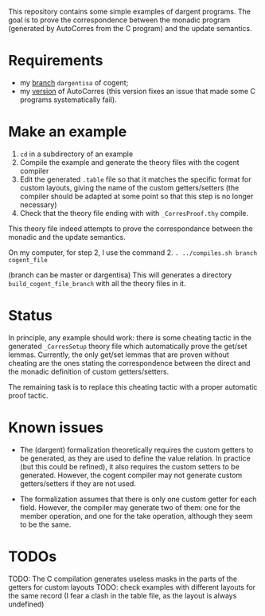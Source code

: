 This repository contains some simple examples of dargent programs. The goal
is to prove the correspondence between the monadic program (generated by
AutoCorres from the C program) and the update semantics.

# Requirements

- my [branch](https://github.com/amblafont/cogent/tree/dargent-isa) 
`dargentisa` of cogent;
- my [version](https://github.com/amblafont/AutoCorres) of AutoCorres (this 
version fixes an issue that made some C programs systematically fail).

# Make an example

1. `cd` in a subdirectory of an example
2. Compile the example and generate the theory files with the cogent compiler
3. Edit the generated `.table` file so that it matches the specific format
for custom layouts, giving the name of the custom getters/setters
(the compiler should be adapted at some point so that this step is no longer
necessary)
4. Check that the theory file ending with with `_CorresProof.thy` compile.

This theory file indeed attempts to prove the correspondance between the monadic
 and the update semantics.

On my computer, for step 2, I use the command
2. `. ../compiles.sh branch cogent_file`

(branch can be master or dargentisa)
This will generates a directory `build_cogent_file_branch` with all the theory
files in it.


# Status

In principle, any example should work: there is some cheating tactic in the 
generated `_CorresSetup` theory file which automatically prove the get/set
lemmas. Currently, the only get/set lemmas that are proven without cheating
are the ones stating the correspondence between the direct and the monadic
definition of custom getters/setters.
 
The remaining task is to replace this cheating tactic with a proper automatic
proof tactic.

# Known issues

- The (dargent) formalization theoretically requires the custom getters to be 
generated, as they are used to define the value relation. In practice (but this
could be refined), it also requires the custom setters to be generated.
However, the cogent compiler may not generate custom getters/setters if they
are not used.

- The formalization assumes that there is only one custom getter for each field.
However, the compiler may generate two of them: one for the member operation,
and one for the take operation, although they seem to be the same. 

# TODOs

TODO: The C compilation generates useless masks in the parts of the getters for custom layouts
TODO: check examples with different layouts for the same record 
  (I fear a clash in the table file, as the layout is always undefined)

